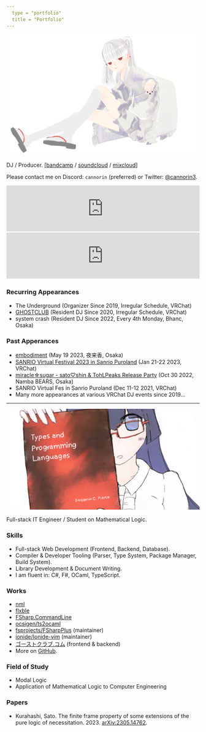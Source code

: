 ```yaml
---
  type = "portfolio"
  title = "Portfolio"
---
```


![](./jakeko.png)

DJ / Producer. [[bandcamp](https://cannorin.bandcamp.com/) / [soundcloud](https://soundcloud.com/cannorin) / [mixcloud](https://www.mixcloud.com/cannorin/)]

Please contact me on Discord: `cannorin` (preferred) or Twitter: [@cannorin3](https://twitter.com/cannorin3).


<iframe width="100%" height="120" style="border: 0" src="https://www.mixcloud.com/widget/iframe/?hide_cover=1&light=1&feed=%2Fcannorin%2Fcyberia-mix-20210925-ghostclub%2F"></iframe>

<iframe width="100%" height="120" style="border: 0" src="https://bandcamp.com/EmbeddedPlayer/track=122173286/size=large/bgcol=ffffff/linkcol=0687f5/tracklist=false/artwork=small/transparent=true/" seamless><a href="https://cannorin.bandcamp.com/track/65daysofstatic-supermoon-cannorin-remix">65daysofstatic - Supermoon (cannorin remix) by cannorin</a></iframe>

### Recurring Appearances

- The Underground (Organizer Since 2019, Irregular Schedule, VRChat)
- [GHOSTCLUB](https://ゴーストクラブ.コム/) (Resident DJ Since 2020, Irregular Schedule, VRChat)
- system crash (Resident DJ Since 2022, Every 4th Monday, Bhanc, Osaka)

### Past Apperances

- [embodiment](https://twitter.com/cannorin3/status/1655598762822365189) (May 19 2023, 夜来香, Osaka)
- [SANRIO Virtual Festival 2023 in Sanrio Puroland](https://v-fes.sanrio.co.jp/) (Jan 21-22 2023, VRChat)
- [miracle☆sugar - sato♡shin & TohLPeaks Release Party](https://twitter.com/tohlpeaks/status/1570381932365434880) (Oct 30 2022, Namba BEARS, Osaka)
- SANRIO Virtual Fes in Sanrio Puroland (Dec 11-12 2021, VRChat)
- Many more appearances at various VRChat DJ events since 2019...

------

![](./tapl.png)

Full-stack IT Engineer / Student on Mathematical Logic.

### Skills

- Full-stack Web Development (Frontend, Backend, Database).
- Compiler & Developer Tooling (Parser, Type System, Package Manager, Build System).
- Library Development & Document Writing.
- I am fluent in: C#, F#, OCaml, TypeScript.

### Works

- [nml](https://github.com/cannorin/nml)
- [flxble](https://github.com/cannorin/flxble)
- [FSharp.CommandLine](https://github.com/cannorin/FSharp.CommandLine)
- [ocsigen/ts2ocaml](https://github.com/ocsigen/ts2ocaml)
- [fsprojects/FSharpPlus](https://github.com/fsprojects/FSharpPlus) (maintainer)
- [ionide/Ionide-vim](https://github.com/ionide/Ionide-vim) (maintainer)
- [ゴーストクラブ.コム](https://xn--pckjp4dudxftf.xn--tckwe/) (frontend & backend)
- More on [GitHub](https://github.com/cannorin?tab=repositories&q=&type=&language=&sort=stargazers).

### Field of Study

- Modal Logic
- Application of Mathematical Logic to Computer Engineering

### Papers

- Kurahashi, Sato. The finite frame property of some extensions of the pure logic of necessitation. 2023. [arXiv:2305.14762](https://arxiv.org/abs/2305.14762).